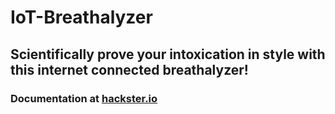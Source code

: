 # IoT-Breathalyzer


## Scientifically prove your intoxication in style with this internet connected breathalyzer!
### Documentation at [hackster.io](https://www.hackster.io/projects/6530cc/)
